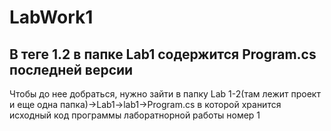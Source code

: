 # LabWork1
## В теге 1.2 в папке Lab1 содержится Program.cs последней версии
Чтобы до нее добраться, нужно зайти в папку Lab 1-2(там лежит проект и еще одна папка)->Lab1->lab1->Program.cs в которой хранится исходный код программы лаборатнорной работы номер 1

